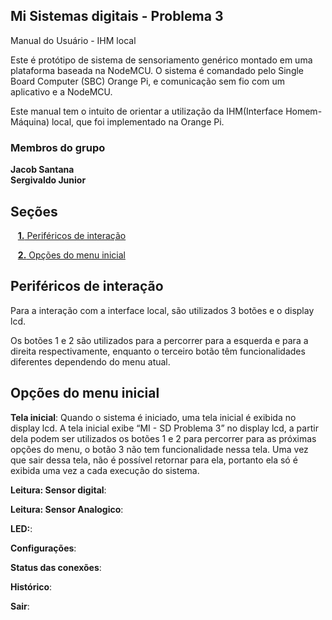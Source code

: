 <a id="inicio"></a>
## Mi Sistemas digitais - Problema 3

Manual do Usuário - IHM local

Este é protótipo de sistema de sensoriamento genérico montado em uma plataforma baseada na NodeMCU. O sistema é comandado pelo Single Board Computer (SBC) Orange Pi, e comunicação sem fio com um aplicativo e a NodeMCU. 

Este manual tem o intuito de orientar a utilização da IHM(Interface Homem-Máquina) local, que foi implementado na Orange Pi.

### Membros do grupo
  **Jacob Santana**<br>
  **Sergivaldo Junior**
  <a id="inicio"></a>

## Seções

&nbsp;&nbsp;&nbsp;[**1.** Periféricos de interação](#secao1)

&nbsp;&nbsp;&nbsp;[**2.** Opções do menu inicial](#secao2)


<a id="secao1"></a>
## Periféricos de interação
Para a interação com a interface local, são utilizados 3 botões e o display lcd. 

Os botões 1 e 2 são utilizados para a percorrer para a esquerda e para a direita respectivamente, enquanto o terceiro botão têm funcionalidades diferentes dependendo do menu atual.

<a id="secao2"></a>
## Opções do menu inicial

**Tela inicial**: Quando o sistema é iniciado, uma tela inicial é exibida no display lcd. A tela inicial exibe “MI - SD Problema 3” no display lcd, a partir dela podem ser utilizados os botões 1 e 2 para percorrer para as próximas opções do menu, o botão 3 não tem funcionalidade nessa tela. Uma vez que sair dessa tela, não é possível retornar para ela, portanto ela só é exibida uma vez a cada execução do sistema. 


**Leitura: Sensor digital**: 

**Leitura: Sensor Analogico**:

**LED:**:

**Configurações**:

**Status das conexões**:

**Histórico**:

**Sair**: